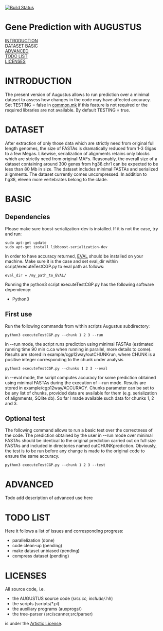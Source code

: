 [![Build Status](https://travis-ci.org/Gaius-Augustus/Augustus.svg?branch=master)](https://travis-ci.org/Gaius-Augustus/Augustus)

# Gene Prediction with AUGUSTUS

[INTRODUCTION](#introduction)  
[DATASET](#dataset)
[BASIC](#basicuse)  
[ADVANCED](#advanceduse)  
[TODO LIST](#todolist)  
[LICENSES](#licenses)  

# INTRODUCTION

The present version of Augustus allows to run prediction over a minimal dataset to assess how changes in the code may have affected accuracy. Set TESTING = false in [common.mk](common.mk) if this feature is not required or the required libraries are not available. By default TESTING = true.

# DATASET

After extraction of only those data which are strictly need from original full length genomes, the size of FASTAs is dramatically reduced from 1-3 Gigas to a few Megas. Likewise, serialization of alignments retains only blocks which are strictly need from original MAFs. Reasonably, the overall size of a dataset containing around 300 genes from hg38.chr1 can be expected to be less than 80 Mb in size. The dataset includes minimal FASTAs and serialized alignments. The dataset currently comes uncompressed. In addition to hg38, eleven more vertebrates belong to the clade. 

# BASIC

## Dependencies
Please make sure boost-serialization-dev is installed. If it is not the case, try and run:

```
sudo apt-get update
sudo apt-get install libboost-serialization-dev
```
In order to have accuracy returned, [EVAL](https://mblab.wustl.edu/software/download/eval-2.2.8.tar.gz) should be installed on your machine. Make sure it is the case and set eval_dir within script/executeTestCGP.py to eval path as follows:

```
eval_dir = /my_path_to_EVAL/
```

Running the python3 script executeTestCGP.py has the following software dependency:
  - Python3

## First use
Run the following commands from within scripts Augustus subdirectory:
```
python3 executeTestCGP.py --chunk 1 2 3 --run
```
in --run mode, the script runs prediction using minimal FASTAs (estimated running time 90 min c.ca when running in parallel, more details to come). Results are stored in example/cgp12way/outCHUNKrun, where CHUNK is a positive integer corresponding to the chunk under analysis.
```
python3 executeTestCGP.py --chunks 1 2 3 --eval 
```
in --eval mode, the script computes accuracy for some prediction obtained using minimal FASTAs during the execution of --run mode. Results are stored in example/cgp12way/ACCURACY. Chunks parameter can be set to be any list of chunks, provided data are available for them (e.g. serialization of alignments, SQlite db). So far I made available such data for chunks 1, 2 and 3.

## Optional test
The following command allows to run a basic test over the correctness of the code. The prediction obtained by the user in --run mode over minimal FASTAs should be identical to the original prediction carried out on full size FASTAs and included in directories named outCHUNKprediction. Obviously, the test is to be run before any change is made to the original code to ensure the same accuracy.
```
python3 executeTestCGP.py --chunk 1 2 3 --test
```

# ADVANCED
Todo add description of advanced use here

# TODO LIST
Here it follows a list of issues and corresponding progress:
  - parallelization (done)
  - code clean-up (pending)
  - make dataset unbiased (pending)
  - compress dataset (pending)

# LICENSES

All source code, i.e.
  - the AUGUSTUS source code (src/*.cc, include/*.hh)
  - the scripts (scripts/*.pl)
  - the auxiliary programs (auxprogs/)
  - the tree-parser (src/scanner,src/parser)
  
is under the [Artistic License](src/LICENSE.TXT).
